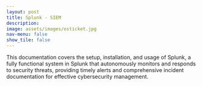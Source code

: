 ```yaml
---
layout: post
title: Splunk - SIEM
description: 
image: assets/images/osticket.jpg
nav-menu: false
show_tile: false
---
```


This documentation covers the setup, installation, and usage of Splunk, a fully functional system in Splunk that autonomously monitors and responds to security threats, providing timely alerts and comprehensive incident documentation for effective cybersecurity management.